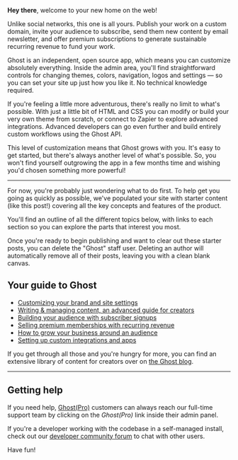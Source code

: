 **Hey there**, welcome to your new home on the web!

Unlike social networks, this one is all yours. Publish your work on a custom domain, invite your audience to subscribe, send them new content by email newsletter, and offer premium subscriptions to generate sustainable recurring revenue to fund your work.

Ghost is an independent, open source app, which means you can customize absolutely everything. Inside the admin area, you'll find straightforward controls for changing themes, colors, navigation, logos and settings — so you can set your site up just how you like it. No technical knowledge required.

If you're feeling a little more adventurous, there's really no limit to what's possible. With just a little bit of HTML and CSS you can modify or build your very own theme from scratch, or connect to Zapier to explore advanced integrations. Advanced developers can go even further and build entirely custom workflows using the Ghost API.

This level of customization means that Ghost grows with you. It's easy to get started, but there's always another level of what's possible. So, you won't find yourself outgrowing the app in a few months time and wishing you'd chosen something more powerful!

* * *

For now, you're probably just wondering what to do first. To help get you going as quickly as possible, we've populated your site with starter content (like this post!) covering all the key concepts and features of the product.

You'll find an outline of all the different topics below, with links to each section so you can explore the parts that interest you most.

Once you're ready to begin publishing and want to clear out these starter posts, you can delete the "Ghost" staff user. Deleting an author will automatically remove all of their posts, leaving you with a clean blank canvas.

Your guide to Ghost
-------------------

*   [Customizing your brand and site settings](https://demo.ghost.io/design/)
*   [Writing & managing content, an advanced guide for creators](https://demo.ghost.io/write/)
*   [Building your audience with subscriber signups](https://demo.ghost.io/portal/)
*   [Selling premium memberships with recurring revenue](https://demo.ghost.io/sell/)
*   [How to grow your business around an audience](https://demo.ghost.io/grow/)
*   [Setting up custom integrations and apps](https://demo.ghost.io/integrations/)

If you get through all those and you're hungry for more, you can find an extensive library of content for creators over on [the Ghost blog](https://ghost.org/blog/).

* * *

Getting help
------------

If you need help, [Ghost(Pro)](https://ghost.org/pricing/) customers can always reach our full-time support team by clicking on the _Ghost(Pro)_ link inside their admin panel.

If you're a developer working with the codebase in a self-managed install, check out our [developer community forum](https://forum.ghost.org) to chat with other users.

Have fun!